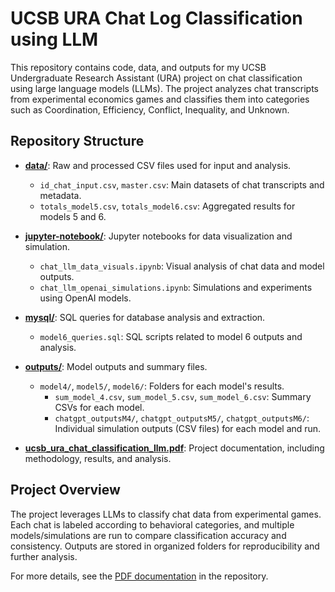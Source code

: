 
# UCSB URA Chat Log Classification using LLM

This repository contains code, data, and outputs for my UCSB Undergraduate Research Assistant (URA) project on chat classification using large language models (LLMs). The project analyzes chat transcripts from experimental economics games and classifies them into categories such as Coordination, Efficiency, Conflict, Inequality, and Unknown.

## Repository Structure

- **[data/](data)**: Raw and processed CSV files used for input and analysis.
  - `id_chat_input.csv`, `master.csv`: Main datasets of chat transcripts and metadata.
  - `totals_model5.csv`, `totals_model6.csv`: Aggregated results for models 5 and 6.

- **[jupyter-notebook/](jupyter-notebook)**: Jupyter notebooks for data visualization and simulation.
  - `chat_llm_data_visuals.ipynb`: Visual analysis of chat data and model outputs.
  - `chat_llm_openai_simulations.ipynb`: Simulations and experiments using OpenAI models.

- **[mysql/](mysql)**: SQL queries for database analysis and extraction.
  - `model6_queries.sql`: SQL scripts related to model 6 outputs and analysis.

- **[outputs/](outputs)**: Model outputs and summary files.
  - `model4/`, `model5/`, `model6/`: Folders for each model's results.
    - `sum_model_4.csv`, `sum_model_5.csv`, `sum_model_6.csv`: Summary CSVs for each model.
    - `chatgpt_outputsM4/`, `chatgpt_outputsM5/`, `chatgpt_outputsM6/`: Individual simulation outputs (CSV files) for each model and run.

- **[ucsb_ura_chat_classification_llm.pdf](ucsb_ura_chat_classification_llm.pdf)**: Project documentation, including methodology, results, and analysis.

## Project Overview

The project leverages LLMs to classify chat data from experimental games. Each chat is labeled according to behavioral categories, and multiple models/simulations are run to compare classification accuracy and consistency. Outputs are stored in organized folders for reproducibility and further analysis.

For more details, see the [PDF documentation](ucsb_ura_chat_classification_llm.pdf) in the repository.
